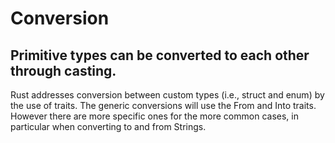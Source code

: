 # Conversion

## Primitive types can be converted to each other through casting.

Rust addresses conversion between custom types (i.e., struct and enum) by the use of traits. The generic conversions will use the From and Into traits. However there are more specific ones for the more common cases, in particular when converting to and from Strings.
